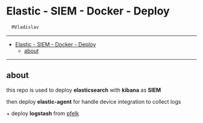 # Elastic - SIEM - Docker - Deploy

```sh
  MVladislav
```

---

- [Elastic - SIEM - Docker - Deploy](#elastic---siem---docker---deploy)
  - [about](#about)

---

## about

this repo is used to deploy **elasticsearch** with **kibana** as **SIEM**

then deploy **elastic-agent** for handle device integration to collect logs

\+ deploy **logstash** from [pfelk](https://github.com/pfelk/pfelk)
